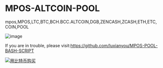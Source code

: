 # MPOS-ALTCOIN-POOL

mpos,MPOS,LTC,BTC,BCH.BCC.ALTCOIN,DGB,ZENCASH,ZCASH,ETH,ETC,COIN,POOL

  ![image]( https://github.com/luxianyou/MPOS-ALTCOIN-POOL/blob/master/MPOS%20pool.png)
  
  If you are in trouble, please visit:https://github.com/luxianyou/MPOS-POOL-BASH-SCRIPT
  
  <a href="http://satoshibox.com/ombv64pe4myw2n2bepnwypes" class="satoshibox-link"><img src="https://satoshibox.com/img/button-bitcoin.svg" alt="用比特币购买"></a>
